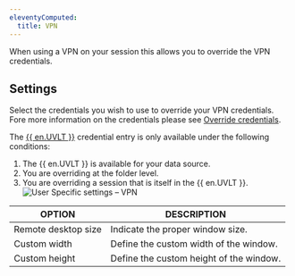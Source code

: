 ```yaml
---
eleventyComputed:
  title: VPN
---
```

When using a VPN on your session this allows you to override the VPN credentials.

## Settings
Select the credentials you wish to use to override your VPN credentials. Fore more information on the credentials please see [Override credentials](/rdm/mac/commands/edit/setting-overrides/user-specific-settings/override-credentials/).  

The [{{ en.UVLT }}](/rdm/mac/user-interface/navigation-pane/user-vault/) credential entry is only available under the following conditions:
1. The {{ en.UVLT }} is available for your data source.
1. You are overriding at the folder level.
1. You are overriding a session that is itself in the {{ en.UVLT }}.  
![User Specific settings – VPN](https://webdevolutions.azureedge.net/docs/en/rdm/mac/clip10344.png)

| OPTION              | DESCRIPTION                             |
|---------------------|-----------------------------------------|
| Remote desktop size | Indicate the proper window size.        |
| Custom width        | Define the custom width of the window.  |
| Custom height       | Define the custom height of the window. |
